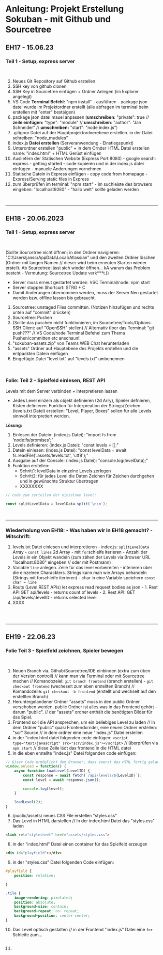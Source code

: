 # Anleitung: Projekt Erstellung Sokuban - mit Github und Sourcetree 

## **EH17** - 15.06.23
### **Teil 1 - Setup, express server**

<br>

2. Neues Git Repository auf Github erstellen
3. SSH key von github clonen
4. SSH Key in Sourcetree einfügen + Ordner Anlegen (im Explorer angelegt)
5. VS Code **Terminal Befehl:** "npm install" - ausführen - package json datei wurde im Projektordner erstellt (alle abfragen im terminal beim erstellen mit "enter" bestäigen)
6. package json datei mauel anpassen (**umschreiben:** "private": true // **zeile einfügen:** "type": "module" // **umschreiben**: "author": "Jan Schneider" // **umschreiben:** "start": "node index.js")
7. .gitignor Datei auf der Hauptprojektordnerebene erstellen. in der Datei schreiben: "node_mudules"
8. index.js **Datei erstellen** (Serveranwendung - Einstiegspunkt)
9. Unterordner erstellen "public" + in dem Ornder HTML Datei erstellen name: "index.html" + HTML Gerüst einfügen
10. Ausliefern der Statischen Website (Express Port:8080) - google search: express - getting started - code kopieren und in der index.js datei einfügen - manuele Änderungen vornehmen
11. Statische Datein in Express einfügen - copy code from homepage - Express/Serving static files in Express 
12. zum überprüfen im terminal: "npm start" - im suchleiste des browsers eingeben: "localhost8080" - "hallo welt" sollte geladen werden

<br>

---
 
## **EH18** - 20.06.2023  
### **Teil 1 - Setup, express server**

<br>

(Sollte Sourcetree nicht öffnen; in den Ordner navigieren: "C:\Users\jansc\AppData\Local\Atlassian" und den zweiten Ordner löschen (Ordner mit langen Namen // dieser wird beim erneuten Starten wieder erstellt. Ab Sourcetree lässt sich wieder öffnen... kA warum das Problem besteht - Vermutung: Sourcetree Update verk***t.))

* Server muss erneut gestartet werden: VSC Terminal/node: npm start
* Server stoppen Shortcurt: STRG + C
* Damit Anderungen übernommen werden, muss der Server Neu gestartet werden bzw. offline lassen bis gebraucht.

1.  Sourcetree: unstaged Files committen. (Notizen hinzufügen und rechts unten auf "commit" drücken)
2.  Sourcetree: Pushen
3.  (Sollte das puschen nicht funktionieren, im Sourcetree/Tools/Options: SSH Client: auf "OpenSSH" stellen) // Alternativ über das Terminal: "git push???" // VS Code/node Terminal Befehel zum Thema Pushen/committen etc anschaun!
4.  "sokuban-assets.zip" von Teams WEB Chat herunterladen
5.  "assets" Ordner auf Hauptebene des Projekts erstellen und die entpackten Datein einfügen
6.  Eingefügte Datei "level.txt" auf "levels.txt" umbenennen

<br>


### **Folie: Teil 2 - Spielfeld einlesen, REST API**
Levels mit dem Server verbinden + interpretieren lassen

* Jedes Level einzeln als objekt definieren (2d Arry), Spieler defnieren, Kisten definieren. Funktion für Interpreation der Strings/Zeichen (levels.txt Datei) erstellen: "Level, Player, Boxes" sollen für alle Levels sinnvoll interpretiert werden.


**Lösung:**
1.  Einlesen der Datein: (index.js Datei): "import fs from 'node:fs/promises';"
2.  Levels definieren: (index.js Datei): "const levels = [];"
3.  Datein einlesen: (index.js Datei): "const levelData = await fs.readFile('.assets/levels.txt', 'utf8');"
4.  Ausgabe auf der Console: (index.js Datei): "console.log(levelData);"
5. Funktion erstellen: <br>
   * Schritt1: levelData in einzelne Levels zerlegen <br>
   * Schritt2: für jedes Level die Daten Zeichen für Zeichen durchgehen und in gewünschte Struktur übertragen
   * XXXXXXXX


```js
// code zum zerteilen der einzelnen level:

const splitLevelData = levelData.split('\n\n');
```

<br>

----

### **Wiederholung von EH18:** - Was haben wir in EH18 gemacht? - Mitschrift:

1. levels.txt Datei einlesen und interpretieren - index.js: `splitLevelData` Array - `const lines` 2d Array - mit `for`schleife iterieren - Anzahl der Levels in ein Objekt wandeln (zum zähen der Levels via Browser URL "localhost:8080" eingeben // oder mit Postmann) <br>
2. Variable `line` anlegen. Zeile für das level vorbeireiten - interieren über die einzelnen Charackters. Strings kann man wie Arrays behandeln (Strings mit forschleife iterieren) - char in eine Variable speichern `const char = line` <br>
3. Routs (Level REST APIs) let express read request bodies as json - 1. Rest API GET api/levels - returns count of levels - 2. Rest API: GET /api/levels/:levelID - returns selected level
4. XXXX

<br>


<br>

----


## **EH19** - 22.06.23 

### **Folie Teil 3 - Spielfeld zeichnen, Spieler bewegen**

<br>


1. Neuen Branch via. Github/Sourcetree/IDE einbinden (extra zum üben der Version controll) // kann man via Terminal oder mit Sourcetree machen // Komandozeiel: `git branch frontend` (branch erstellen) - `git checkout frontend` (wecheselt zum eben erstellten Branch) // Komandozeile: `git checkout -b frontend` (erstellt und wechselt auf den erstellten Branch)
2. Heruntergelandener Ordner "assets" muss in den public Ordner verschoben werden. public Ordner ist alles was in das Frontend gehört - darum "public". // der "assets" ordner enthält die benötigten Bilder für das Spiel.
3. Frontend soll die API ansprechen, um ein beliebiges Level zu laden // in dem Ordner "public" quasi Frontendornder, eine neuen Ordner erstellen: "scr" Source // in dem ordner eine neue "index.js" Datei erstellen
4. in der "index.html datei folgenden code einfügen: `<script type="text/javascript" src="scr/index.js"></script>` // überprüfen via `npm start` // diese Zeile lädt das frontend in die HTML datei
5. in die eben erstellte "index.js" Datei folgenden code einfügen:
```js
// Diser Code ermöglicht dem Browser, dass zuerst das HTML fertig geladen wird und erst danach die js Datei
window.onload = function() {
    async function loadLevel(LevelID) {
        const response = await fetch(`/api/levels/${LevelID}`);
        const level = await response.json();

        console.log(level);
    }

    loadLevel(2);
}
```

6. /puclic/assets/ neues CSS File erstellen "styles.css"
7. Das Level in HTML darstellen // In der index.html Datei das "styles.css" laden
```html
<link rel="stylesheet" href="assets/styles.css">
```
8. in der "index.html" Datei einen container für das Spielfeld erzeugen
```html
<div id="playfield"></div>
```
9. in der "styles.css" Datei folgenden Code einfügen:
```css
#playfield {
    position: relative;

}

.tile {
    image-rendering: pixelated;
    position: absolute;
    background-size: contain;
    background-repeat: no- repeat;
    background-position: center-center;
}
```
10. Das Level optisch gestalten // in der Frontend "index.js" Datei eine `for` Schleife zum...

```js 


```


11. 